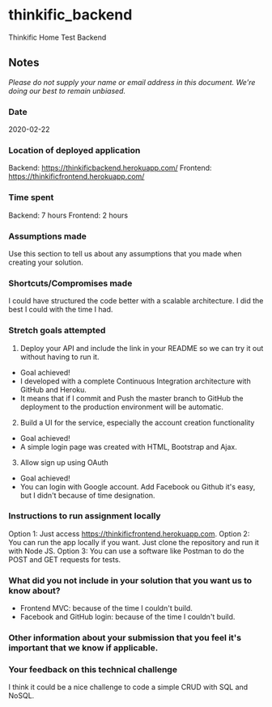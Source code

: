 # thinkific_backend
Thinkific Home Test Backend
## Notes
*Please do not supply your name or email address in this document. We're doing our best to remain unbiased.*
### Date
2020-02-22
### Location of deployed application
Backend: https://thinkificbackend.herokuapp.com/
Frontend: https://thinkificfrontend.herokuapp.com/
### Time spent
Backend: 7 hours
Frontend: 2 hours
### Assumptions made
Use this section to tell us about any assumptions that you made when creating your solution.
### Shortcuts/Compromises made
I could have structured the code better with a scalable architecture. I did the best I could with the time I had.
### Stretch goals attempted
1. Deploy your API and include the link in your README so we can try it out without having to run it.
- Goal achieved!
- I developed with a complete Continuous Integration architecture with GitHub and Heroku.
- It means that if I commit and Push the master branch to GitHub the deployment to the production environment will be automatic.
2. Build a UI for the service, especially the account creation functionality
- Goal achieved!
- A simple login page was created with HTML, Bootstrap and Ajax.
3. Allow sign up using OAuth
- Goal achieved!
- You can login with Google account. Add Facebook ou Github it's easy, but I didn't because of time designation.
### Instructions to run assignment locally
Option 1: Just access https://thinkificfrontend.herokuapp.com.
Option 2: You can run the app locally if you want. Just clone the repository and run it with Node JS.
Option 3: You can use a software like Postman to do the POST and GET requests for tests.
### What did you not include in your solution that you want us to know about?
- Frontend MVC: because of the time I couldn't build.
- Facebook and GitHub login: because of the time I couldn't build.
### Other information about your submission that you feel it's important that we know if applicable.
### Your feedback on this technical challenge
I think it could be a nice challenge to code a simple CRUD with SQL and NoSQL.